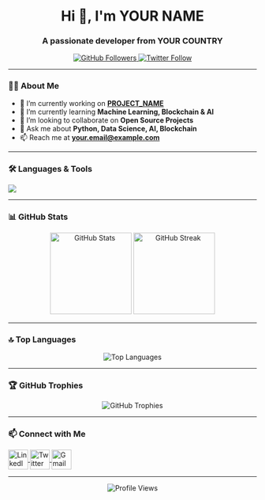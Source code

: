 <!-- Profile Header -->
<h1 align="center">Hi 👋, I'm YOUR NAME</h1>
<h3 align="center">A passionate developer from YOUR COUNTRY</h3>

<!-- Social Badges -->
<p align="center">
  <a href="https://github.com/YOUR_USERNAME">
    <img src="https://img.shields.io/github/followers/YOUR_USERNAME?label=Follow&style=social" alt="GitHub Followers" />
  </a>
  <a href="https://twitter.com/YOUR_TWITTER" target="blank">
    <img src="https://img.shields.io/twitter/follow/YOUR_TWITTER?style=social" alt="Twitter Follow" />
  </a>
</p>

---

### 👨‍💻 About Me
- 🔭 I’m currently working on **[PROJECT_NAME](LINK_TO_PROJECT)**  
- 🌱 I’m currently learning **Machine Learning, Blockchain & AI**  
- 👯 I’m looking to collaborate on **Open Source Projects**  
- 💬 Ask me about **Python, Data Science, AI, Blockchain**  
- 📫 Reach me at **your.email@example.com**

---

### 🛠️ Languages & Tools
<p align="left">
  <img src="https://skillicons.dev/icons?i=python,tensorflow,pytorch,docker,git,github,vscode,html,css,js,react,fastapi,linux" />
</p>

---

### 📊 GitHub Stats
<p align="center">
  <img src="https://github-readme-stats.vercel.app/api?username=YOUR_USERNAME&show_icons=true&theme=radical" alt="GitHub Stats" height="165" />
  <img src="https://github-readme-streak-stats.herokuapp.com?user=YOUR_USERNAME&theme=radical" alt="GitHub Streak" height="165" />
</p>

---

### 🔝 Top Languages
<p align="center">
  <img src="https://github-readme-stats.vercel.app/api/top-langs/?username=YOUR_USERNAME&layout=compact&theme=radical" alt="Top Languages" />
</p>

---

### 🏆 GitHub Trophies
<p align="center">
  <img src="https://github-profile-trophy.vercel.app/?username=YOUR_USERNAME&theme=radical&no-frame=false&no-bg=false&margin-w=4" alt="GitHub Trophies" />
</p>

---

### 📫 Connect with Me
<p align="left">
  <a href="https://linkedin.com/in/YOUR_LINKEDIN" target="blank">
    <img align="center" src="https://skillicons.dev/icons?i=linkedin" alt="LinkedIn" height="40" width="40" />
  </a>
  <a href="https://twitter.com/YOUR_TWITTER" target="blank">
    <img align="center" src="https://skillicons.dev/icons?i=twitter" alt="Twitter" height="40" width="40" />
  </a>
  <a href="mailto:your.email@example.com">
    <img align="center" src="https://skillicons.dev/icons?i=gmail" alt="Gmail" height="40" width="40" />
  </a>
</p>

---

<p align="center">
  <img src="https://komarev.com/ghpvc/?username=YOUR_USERNAME&label=Profile%20views&color=0e75b6&style=flat" alt="Profile Views" />
</p>
